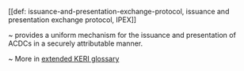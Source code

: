 [[def: issuance-and-presentation-exchange-protocol, issuance and presentation exchange protocol, IPEX]]

~ provides a uniform mechanism for the issuance and presentation of ACDCs in a securely attributable manner. 

~ More in <a href="https://weboftrust.github.io/WOT-terms/docs/glossary/issuance-and-presentation-exchange-protocol">extended KERI glossary</a>
